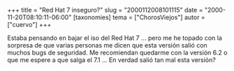 +++
title = "Red Hat 7 inseguro?"
slug = "2000112008101115"
date = "2000-11-20T08:10:11-06:00"
[taxonomies]
tema = ["ChorosViejos"]
autor = ["cuervo"]
+++

Estaba pensando en bajar el iso del Red Hat 7 ... pero me he topado con
la sorpresa de que varias personas me dicen que esta versión salió con
muchos bugs de seguridad. Me recomiendan quedarme con la versión 6.2 o
que me espere a que salga el 7.1 ... En verdad salió tan mal esta
versión?
